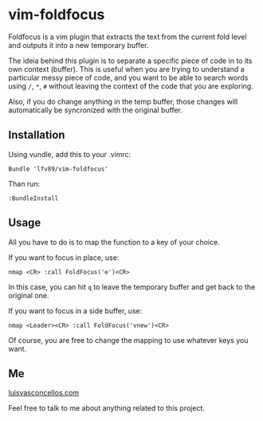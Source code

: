 # vim-foldfocus #

Foldfocus is a vim plugin that extracts the text from the current fold level and outputs it into a new temporary buffer.

The ideia behind this plugin is to separate a specific piece of code in to its own context (buffer). This is useful when you are trying to understand a particular messy piece of code, and you want to be able to search words using ```/```, ```*```, ```#``` without leaving the context of the code that you are exploring.

Also, if you do change anything in the temp buffer, those changes will automatically be syncronized with the original buffer.

## Installation ##

Using vundle, add this to your .vimrc:

```
Bundle 'lfv89/vim-foldfocus'
```

Than run:

```
:BundleInstall
```

## Usage ##

All you have to do is to map the function to a key of your choice.

If you want to focus in place, use:

```vimscript
nmap <CR> :call FoldFocus('e')<CR>
```

In this case, you can hit ```q``` to leave the temporary buffer and get
back to the original one.

If you want to focus in a side buffer, use:

```vimscript
nmap <Leader><CR> :call FoldFocus('vnew')<CR>
```

Of course, you are free to change the mapping to use whatever keys you want.

## Me

[luisvasconcellos.com](http://www.luisvasconcellos.com)

Feel free to talk to me about anything related to this project.
